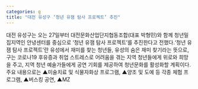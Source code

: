 ```yaml
---
categories: g
title: "대전 유성구 ‘청년 유잼 탐사 프로젝트’ 추진"
---
```

대전 유성구는 오는 27일부터 대전문화산업단지협동조합(대표 박형민)와 함께 청년밀집지역인 안녕센터를 중심으로 ‘청년 유잼 탐사 프로젝트’를 추진한다고 전했다.‘청년 유잼 탐사 프로젝트’란 유성에서 재미를 찾는 청년들, 유성의 숨은 재미 찾기라는 뜻으로, 구는 코로나19 후유증과 취업 스트레스로 어려움을 겪는 지역 청년들에게 위로와 희망을 주고, 지역 청년 예술가들에게 공연 기회를 제공하여 청년문화를 활성화할 계획이다.주요 내용으로는 ▲미술치료 및 식물자화상 프로그램, ▲양조 및 도예 등 각종 체험 프로그램, ▲버스킹 공연, ▲MZ